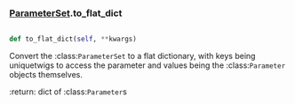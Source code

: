 ### [ParameterSet](ParameterSet.md).to_flat_dict

```py

def to_flat_dict(self, **kwargs)

```



Convert the :class:`ParameterSet` to a flat dictionary, with keys being
uniquetwigs to access the parameter and values being the :class:`Parameter`
objects themselves.

:return: dict of :class:`Parameter`s

